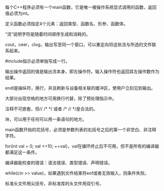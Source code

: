 每个C++程序必须有一个main函数，它是唯一被操作系统显式调用的函数，返回值必须为int。

定义函数必须指定4个元素：返回类型、函数名、形参、函数体。

“流“说明字符是随着时间顺序生成和消耗的。

cout，ceer，clog，输出写至同一个窗口，可以重定向将这些流与所选的文件联系起来。

\#include指示必须单独写成一行。

输出操作返回的值是输出流本身，即左操作符。输入操作符也返回其左操作数作为结果。

endl是操纵符，换行，并且刷新与设备相关联的缓冲区，使用户立刻见到输出。

大部分出现空格的地方可用换行代替，除了预处理指示中。

注释不可嵌套，但// /\* \*/ 或者 /\* // \*/是合法的。

块，可以用于任何可以用一条语句的地方。

main函数开始的花括号，必须是参数列表的右括号之后的第一个非空白、非注释字符。

for(int val = 0; val <=10; ++val)，val在循环终止后不可用，但不是所有的编译器都满足这一条件。

编译器能检查的错误：语法错误、类型错误、声明错误。

while(cin >> value)，如果遇到文件结束符eof或者无效输入，则条件失败。

标准头文件用尖括号，非标准库的头文件用双引号。
